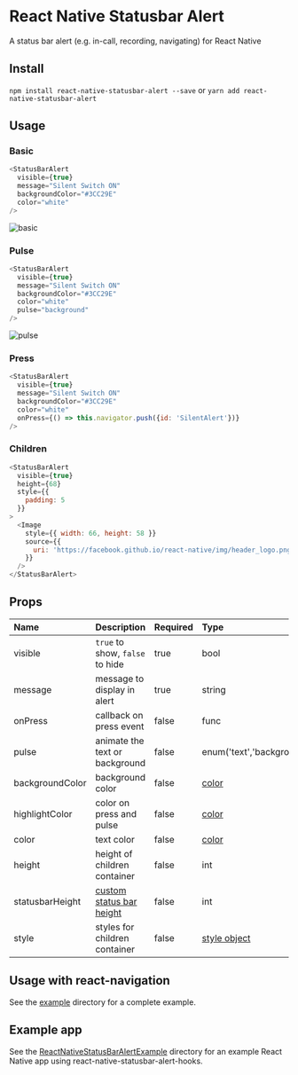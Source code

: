 # React Native Statusbar Alert

A status bar alert (e.g. in-call, recording, navigating) for React Native

## Install

`npm install react-native-statusbar-alert --save` or `yarn add react-native-statusbar-alert`

## Usage

### Basic

```js
<StatusBarAlert
  visible={true}
  message="Silent Switch ON"
  backgroundColor="#3CC29E"
  color="white"
/>
```

![basic](screenshots/react-native-statusbar-alert.mov.gif)

### Pulse

```js
<StatusBarAlert
  visible={true}
  message="Silent Switch ON"
  backgroundColor="#3CC29E"
  color="white"
  pulse="background"
/>
```

![pulse](screenshots/react-native-statusbar-alert-pulse.mov.gif)

### Press

```js
<StatusBarAlert
  visible={true}
  message="Silent Switch ON"
  backgroundColor="#3CC29E"
  color="white"
  onPress={() => this.navigator.push({id: 'SilentAlert'})}
/>
```

### Children

```js
<StatusBarAlert
  visible={true}
  height={68}
  style={{
    padding: 5
  }}
>
  <Image
    style={{ width: 66, height: 58 }}
    source={{
      uri: 'https://facebook.github.io/react-native/img/header_logo.png'
    }}
  />
</StatusBarAlert>
```

## Props

| Name            | Description                     | Required    | Type                      | Default
| :-------------  | :------------------------------ | :---------- | :------------------------ | :------
| visible         | `true` to show, `false` to hide | true        | bool                      | `false`
| message         | message to display in alert     | true        | string                    | `''`
| onPress         | callback on press event         | false       | func                      | `null`
| pulse           | animate the text or background  | false       | enum('text','background') | `false`
| backgroundColor | background color                | false       | [color][1]                | `'#3DD84C'`
| highlightColor  | color on press and pulse        | false       | [color][1]                | `darken(this.props.backgroundColor, 0.9)`
| color           | text color                      | false       | [color][1]                | `'white'`
| height          | height of children container    | false       | int                       | 20
| statusbarHeight | [custom status bar height][2]   | false       | int                       | 20
| style           | styles for children container   | false       | [style object][3]         | `{}`

[1]: https://facebook.github.io/react-native/docs/colors.html  "React Native Colors"
[2]: https://github.com/brentvatne/react-native-status-bar-size "react-native-status-bar-size"
[3]: https://facebook.github.io/react-native/docs/style.html  "React Native Style"

## Usage with react-navigation

See the [example](/example) directory for a complete example.

## Example app

See the [ReactNativeStatusBarAlertExample](https://github.com/plamworapot/react-native-statusbar-alert-hooks/tree/master/example) directory for an example React Native app using react-native-statusbar-alert-hooks.
